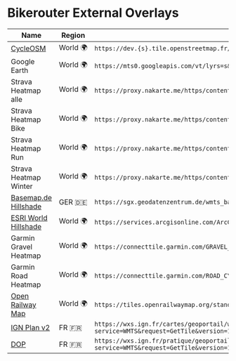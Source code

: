 # Bikerouter External Overlays

| Name                                                               | Region    | URL                                                                                                                                                                                                                                                 |
| ------------------------------------------------------------------ | --------- | --------------------------------------------------------------------------------------------------------------------------------------------------------------------------------------------------------------------------------------------------- |
| [CycleOSM](https://cyclosm.org/)                                   | World 🌍 | `https://dev.{s}.tile.openstreetmap.fr/cyclosm/{z}/{x}/{y}.png`                                                                                                                                                                                     |
| Google Earth                                                       | World 🌍 | `https://mts0.googleapis.com/vt/lyrs=s&x={x}&y={y}&z={z}`                                                                                                                                                                                           |
| Strava Heatmap alle                                                | World 🌍 | `https://proxy.nakarte.me/https/content-a.strava.com/identified/globalheat/all/hot/{z}/{x}/{y}.png?px=512`                                                                                                                                            |
| Strava Heatmap Bike                                                | World 🌍 | `https://proxy.nakarte.me/https/content-a.strava.com/identified/globalheat/ride/hot/{z}/{x}/{y}.png?px=512`                                                                                                                                           |
| Strava Heatmap Run                                                 | World 🌍 | `https://proxy.nakarte.me/https/content-a.strava.com/identified/globalheat/run/hot/{z}/{x}/{y}.png?px=512`                                                                                                                                            |
| Strava Heatmap Winter                                              | World 🌍 | `https://proxy.nakarte.me/https/content-a.strava.com/identified/globalheat/winter/hot/{z}/{x}/{y}.png?px=512`                                                                                                                                            |
| [Basemap.de Hillshade](https://basemap.de/web_raster_schummerung/) | GER 🇩🇪 | `https://sgx.geodatenzentrum.de/wmts_basemapde_schummerung/tile/1.0.0/de_basemapde_web_raster_hillshade/default/GLOBAL_WEBMERCATOR/{z}/{y}/{x}.png`                                                                                                 |
| [ESRI World Hillshade](https://arcg.is/00b0vC)                     | World 🌍 | `https://services.arcgisonline.com/ArcGIS/rest/services/Elevation/World_Hillshade/MapServer/tile/{z}/{y}/{x}`                                                                                                                                       |
| Garmin Gravel Heatmap                                              | World 🌍 | `https://connecttile.garmin.com/GRAVEL_BIKING/{z}/{x}/{y}.png`                                                                                                                                                                                      |
| Garmin Road Heatmap                                                | World 🌍 | `https://connecttile.garmin.com/ROAD_CYCLING/{z}/{x}/{y}.png`                                                                                                                                                                                       |
| [Open Railway Map](https://openrailwaymap.org/)                    | World 🌍 | `https://tiles.openrailwaymap.org/standard/{z}/{x}/{y}.png`                                                                                                                                                                                         |
| [IGN Plan v2](https://www.geamap.com/en/france)                    | FR 🇫🇷   | `https://wxs.ign.fr/cartes/geoportail/wmts?service=WMTS&request=GetTile&version=1.0.0&layer=GEOGRAPHICALGRIDSYSTEMS.PLANIGNV2&style=normal&tilematrixSet=PM&format=image%2Fpng&height=256&width=256&tilematrix={z}&tilerow={y}&tilecol={x}`         |
| [DOP](https://www.geamap.com/en/france)                            | FR 🇫🇷   | `https://wxs.ign.fr/pratique/geoportail/wmts?service=WMTS&request=GetTile&version=1.0.0&layer=ORTHOIMAGERY.ORTHOPHOTOS&style=normal&tilematrixSet=PM&format=image%252Fjpeg&height=256&width=256&tilematrix=%7Bz%7D&tilerow=%7By%7D&tilecol=%7Bx%7D` |
